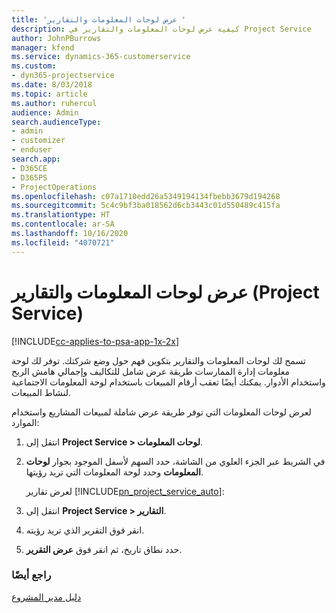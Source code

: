 ```yaml
---
title: 'عرض لوحات المعلومات والتقارير '
description: كيفية عرض لوحات المعلومات والتقارير في Project Service
author: JohnPBurrows
manager: kfend
ms.service: dynamics-365-customerservice
ms.custom:
- dyn365-projectservice
ms.date: 8/03/2018
ms.topic: article
ms.author: ruhercul
audience: Admin
search.audienceType:
- admin
- customizer
- enduser
search.app:
- D365CE
- D365PS
- ProjectOperations
ms.openlocfilehash: c07a1710edd26a5349194134fbebb3679d194268
ms.sourcegitcommit: 5c4c9bf3ba018562d6cb3443c01d550489c415fa
ms.translationtype: HT
ms.contentlocale: ar-SA
ms.lasthandoff: 10/16/2020
ms.locfileid: "4070721"
---
```

# <a name="view-dashboards-and-reports-project-service"></a>عرض لوحات المعلومات والتقارير (Project Service)

[!INCLUDE[cc-applies-to-psa-app-1x-2x](../includes/cc-applies-to-psa-app-1x-2x.md)]

تسمح لك لوحات المعلومات والتقارير بتكوين فهم حول وضع شركتك. توفر لك لوحة معلومات إدارة الممارسات‬ طريقة عرض شامل للتكاليف وإجمالي هامش الربح واستخدام الأدوار. يمكنك أيضًا تعقب أرقام المبيعات باستخدام لوحة المعلومات الاجتماعية لنشاط المبيعات‬.  
  
 لعرض لوحات المعلومات التي توفر طريقة عرض شاملة لمبيعات المشاريع واستخدام الموارد:  
  
1. انتقل إلى **Project Service > لوحات المعلومات‬**.  
  
2. في الشريط عبر الجزء العلوي من الشاشة، حدد السهم لأسفل الموجود بجوار **لوحات المعلومات** وحدد لوحة المعلومات التي تريد رؤيتها.  
  
   لعرض تقارير [!INCLUDE[pn_project_service_auto](../includes/pn-project-service-auto.md)]:  
  
3. انتقل إلى **Project Service > التقارير**.  
  
4. انقر فوق التقرير الذي تريد رؤيته.  
  
5. حدد نطاق تاريخ، ثم انقر فوق **عرض التقرير**.  
  
### <a name="see-also"></a>راجع أيضًا  
 [دليل مدير المشروع](../psa/project-manager-guide.md)
